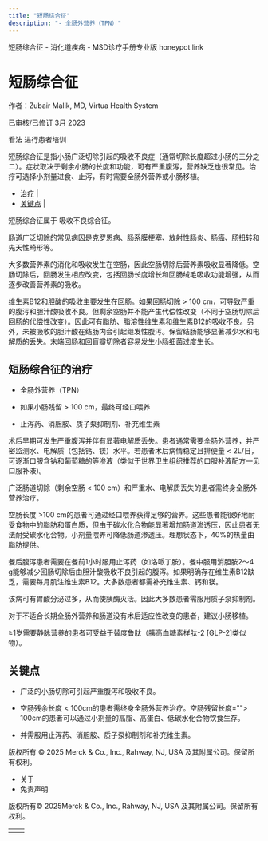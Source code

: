 ```yaml
---
title: "短肠综合征"
description: "- 全肠外营养（TPN）"
---
```


﻿短肠综合征 \- 消化道疾病 \- MSD诊疗手册专业版 honeypot link

# 短肠综合征

作者：Zubair Malik, MD, Virtua Health System

已审核/已修订 3月 2023

看法 进行患者培训

短肠综合征是指小肠广泛切除引起的吸收不良症（通常切除长度超过小肠的三分之二）。症状取决于剩余小肠的长度和功能，可有严重腹泻，营养缺乏也很常见。治疗可选择小剂量进食、止泻，有时需要全肠外营养或小肠移植。

- [治疗](#治疗_v894128_zh) \|
- [关键点](#关键点_v6580537_zh) \|

短肠综合征属于 吸收不良综合征。

肠道广泛切除的常见病因是克罗恩病、肠系膜梗塞、放射性肠炎、肠癌、肠扭转和先天性畸形等。

大多数营养素的消化和吸收发生在空肠，因此空肠切除后营养素吸收显著降低。空肠切除后，回肠发生相应改变，包括回肠长度增长和回肠绒毛吸收功能增强，从而逐步改善营养素的吸收。

维生素B12和胆酸的吸收主要发生在回肠。如果回肠切除 > 100 cm，可导致严重的腹泻和胆汁酸吸收不良。但剩余空肠并不能产生代偿性改变（不同于空肠切除后回肠的代偿性改变）。因此可有脂肪、脂溶性维生素和维生素B12的吸收不良。另外，未被吸收的胆汁酸在结肠内会引起继发性腹泻。保留结肠能够显著减少水和电解质的丢失。末端回肠和回盲瓣切除者容易发生小肠细菌过度生长。

## 短肠综合征的治疗

- 全肠外营养（TPN）

- 如果小肠残留 \> 100 cm，最终可经口喂养

- 止泻药、消胆胺、质子泵抑制剂、补充维生素


术后早期可发生严重腹泻并伴有显著电解质丢失。患者通常需要全肠外营养，并严密监测水、电解质（包括钙、镁）水平。若患者术后病情稳定且排便量 < 2L/日，可逐渐口服含钠和葡萄糖的等渗液（类似于世界卫生组织推荐的口服补液配方—见口服补液)。

广泛肠道切除（剩余空肠 < 100 cm）和严重水、电解质丢失的患者需终身全肠外营养治疗。

空肠长度 >100 cm的患者可通过经口喂养获得足够的营养。这些患者能很好地耐受食物中的脂肪和蛋白质，但由于碳水化合物能显著增加肠道渗透压，因此患者无法耐受碳水化合物。小剂量喂养可降低肠道渗透压。理想状态下，40%的热量由脂肪提供。

餐后腹泻患者需要在餐前1小时服用止泻药（如洛哌丁胺）。餐中服用消胆胺2～4 g能够减少回肠切除后由胆汁酸吸收不良引起的腹泻。如果明确存在维生素B12缺乏，需要每月肌注维生素B12。大多数患者都需补充维生素、钙和镁。

该病可有胃酸分泌过多，从而使胰酶灭活。因此大多数患者需服用质子泵抑制剂。

对于不适合长期全肠外营养和肠道没有术后适应性改变的患者，建议小肠移植。

≥1岁需要静脉营养的患者可受益于替度鲁肽（胰高血糖素样肽-2 \[GLP-2\]类似物）。

## 关键点

- 广泛的小肠切除可引起严重腹泻和吸收不良。

- 空肠残余长度 < 100cm的患者需终身全肠外营养治疗。空肠残留长度=""> 100cm的患者可以通过小剂量的高脂、高蛋白、低碳水化合物饮食生存。

- 并需服用止泻药、消胆胺、质子泵抑制剂和补充维生素。




版权所有 © 2025
Merck & Co., Inc., Rahway, NJ, USA 及其附属公司。保留所有权利。

- 关于
- 免责声明

版权所有© 2025Merck & Co., Inc., Rahway, NJ, USA 及其附属公司。保留所有权利。

|     |     |
| --- | --- |
|  |  |